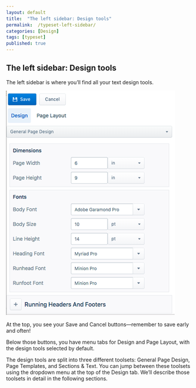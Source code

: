 ```yaml
---
layout: default
title:  "The left sidebar: Design tools"
permalink:  /typeset-left-sidebar/
categories: [Design]
tags: [typeset]
published: true
---
```


<section data-type="chapter" class="hsecchapter" data-hederis-type="hsecchapter" id="typeset-left-sidebar" data-pi-attrs="id: typeset-left-sidebar; data-tags: typeset;" role="doc-chapter" data-tags="typeset" data-author-name=" " data-book-title=" " title="The left sidebar: Design tools"><h1 data-hederis-type="hblkchaptitle" class="hblkchaptitle" id="pP5JLmHcz">The left sidebar: Design tools</h1><p class="hblkp" data-hederis-type="hblkp" id="ppy6y29O2">The left sidebar is where you&#8217;ll find all your text design tools. </p><img data-hederis-type="hblkimg" class="hblkimg" id="pb3AmJKxh" src="/images/leftsidebar.png" data-img-src="leftsidebar.png"/><p class="hblkp" data-hederis-type="hblkp" id="po7LCROn3">At the top, you see your Save and Cancel buttons&#8212;remember to save early and often!</p><p class="hblkp" data-hederis-type="hblkp" id="pzKM1TYVR">Below those buttons, you have menu tabs for Design and Page Layout, with the design tools selected by default.</p><p class="hblkp" data-hederis-type="hblkp" id="pqLUqdOYC">The design tools are split into three different toolsets: General Page Design, Page Templates, and Sections &amp; Text. You can jump between these toolsets using the dropdown menu at the top of the Design tab. We&#8217;ll describe those toolsets in detail in the following sections.</p></section>